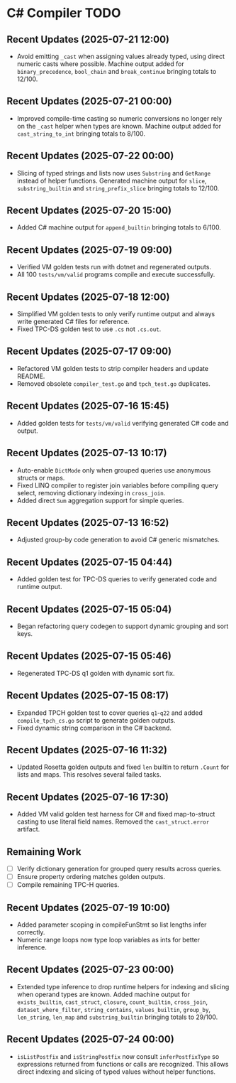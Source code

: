 # C# Compiler TODO
## Recent Updates (2025-07-21 12:00)
- Avoid emitting `_cast` when assigning values already typed, using direct
  numeric casts where possible. Machine output added for `binary_precedence`,
  `bool_chain` and `break_continue` bringing totals to 12/100.
## Recent Updates (2025-07-21 00:00)
- Improved compile-time casting so numeric conversions no longer rely on the
  `_cast` helper when types are known. Machine output added for
  `cast_string_to_int` bringing totals to 8/100.
## Recent Updates (2025-07-22 00:00)
- Slicing of typed strings and lists now uses `Substring` and `GetRange`
  instead of helper functions. Generated machine output for `slice`,
  `substring_builtin` and `string_prefix_slice` bringing totals to 12/100.
## Recent Updates (2025-07-20 15:00)
- Added C# machine output for `append_builtin` bringing totals to 6/100.
## Recent Updates (2025-07-19 09:00)
- Verified VM golden tests run with dotnet and regenerated outputs.
- All 100 `tests/vm/valid` programs compile and execute successfully.

## Recent Updates (2025-07-18 12:00)
- Simplified VM golden tests to only verify runtime output and always write
  generated C# files for reference.
- Fixed TPC-DS golden test to use `.cs` not `.cs.out`.

## Recent Updates (2025-07-17 09:00)
- Refactored VM golden tests to strip compiler headers and update README.
- Removed obsolete `compiler_test.go` and `tpch_test.go` duplicates.

## Recent Updates (2025-07-16 15:45)
- Added golden tests for `tests/vm/valid` verifying generated C# code and output.

## Recent Updates (2025-07-13 10:17)
- Auto-enable `DictMode` only when grouped queries use anonymous structs or maps.
- Fixed LINQ compiler to register join variables before compiling query select, removing dictionary indexing in `cross_join`.
- Added direct `Sum` aggregation support for simple queries.
## Recent Updates (2025-07-13 16:52)
- Adjusted group-by code generation to avoid C# generic mismatches.
## Recent Updates (2025-07-15 04:44)
- Added golden test for TPC-DS queries to verify generated code and runtime output.
## Recent Updates (2025-07-15 05:04)
- Began refactoring query codegen to support dynamic grouping and sort keys.
## Recent Updates (2025-07-15 05:46)
- Regenerated TPC-DS q1 golden with dynamic sort fix.
## Recent Updates (2025-07-15 08:17)
  - Expanded TPCH golden test to cover queries `q1`-`q22` and added
  `compile_tpch_cs.go` script to generate golden outputs.
  - Fixed dynamic string comparison in the C# backend.
## Recent Updates (2025-07-16 11:32)
  - Updated Rosetta golden outputs and fixed `len` builtin to return
    `.Count` for lists and maps. This resolves several failed tasks.

## Recent Updates (2025-07-16 17:30)
- Added VM valid golden test harness for C# and fixed map-to-struct casting
  to use literal field names. Removed the `cast_struct.error` artifact.

## Remaining Work
- [ ] Verify dictionary generation for grouped query results across queries.
- [ ] Ensure property ordering matches golden outputs.
- [ ] Compile remaining TPC-H queries.

## Recent Updates (2025-07-19 10:00)
- Added parameter scoping in compileFunStmt so list lengths infer correctly.
- Numeric range loops now type loop variables as ints for better inference.
## Recent Updates (2025-07-23 00:00)
- Extended type inference to drop runtime helpers for indexing and slicing when
  operand types are known. Added machine output for `exists_builtin`,
  `cast_struct`, `closure`, `count_builtin`, `cross_join`,
  `dataset_where_filter`, `string_contains`, `values_builtin`, `group_by`,
  `len_string`, `len_map` and `substring_builtin` bringing totals to 29/100.

## Recent Updates (2025-07-24 00:00)
- `isListPostfix` and `isStringPostfix` now consult `inferPostfixType` so
  expressions returned from functions or calls are recognized. This allows
  direct indexing and slicing of typed values without helper functions.
